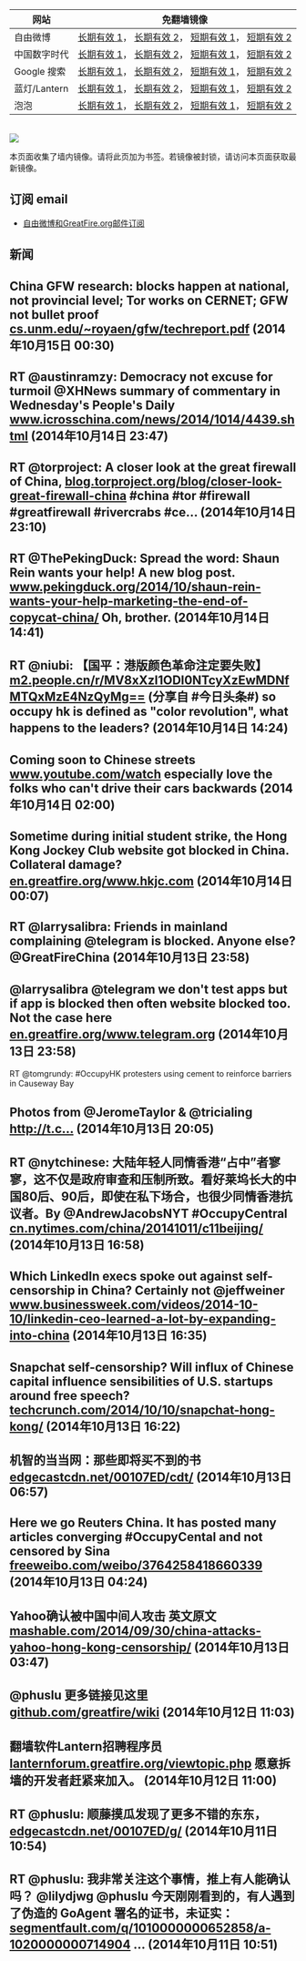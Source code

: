 <table>
    <thead>
        <tr>
            <th>网站</th>
            <th>免翻墙镜像</th>
        </tr>
    </thead>
    <tbody>    
        <tr>
            <td>自由微博</td>
            <td>            
                <a href="https://edgecastcdn.net/00107ED/freeweibo/" target="_BLANK">长期有效 1</a>，            
                <a href="https://objects.dreamhost.com/freeweibo/index.html" target="_BLANK">长期有效 2</a>，            
                <a href="https://fw3.azurewebsites.net" target="_BLANK">短期有效 1</a>，            
                <a href="https://d2fstso2jh4dhr.cloudfront.net" target="_BLANK">短期有效 2</a>
            </td>
        </tr>    
        <tr>
            <td>中国数字时代</td>
            <td>            
                <a href="https://edgecastcdn.net/00107ED/cdt/" target="_BLANK">长期有效 1</a>，            
                <a href="https://objects.dreamhost.com/cdt/index.html" target="_BLANK">长期有效 2</a>，            
                <a href="https://1ff2d.azurewebsites.net" target="_BLANK">短期有效 1</a>，            
                <a href="https://dazdu2iuzl72b.cloudfront.net" target="_BLANK">短期有效 2</a>
            </td>
        </tr>    
        <tr>
            <td>Google 搜索</td>
            <td>            
                <a href="https://edgecastcdn.net/00107ED/g/" target="_BLANK">长期有效 1</a>，            
                <a href="https://objects.dreamhost.com/goo/index.html" target="_BLANK">长期有效 2</a>，            
                <a href="https://865ba.azurewebsites.net" target="_BLANK">短期有效 1</a>，            
                <a href="https://d3vv89cvqbrqlq.cloudfront.net" target="_BLANK">短期有效 2</a>
            </td>
        </tr>    
        <tr>
            <td>蓝灯/Lantern</td>
            <td>            
                <a href="https://edgecastcdn.net/00107ED/lantern/" target="_BLANK">长期有效 1</a>，            
                <a href="https://objects.dreamhost.com/lantern/index.html" target="_BLANK">长期有效 2</a>，            
                <a href="https://c7511.azurewebsites.net" target="_BLANK">短期有效 1</a>，            
                <a href="https://dx1djqjpnvurw.cloudfront.net" target="_BLANK">短期有效 2</a>
            </td>
        </tr>    
        <tr>
            <td>泡泡</td>
            <td>            
                <a href="https://edgecastcdn.net/00107ED/paopao/" target="_BLANK">长期有效 1</a>，            
                <a href="https://objects.dreamhost.com/paopao/index.html" target="_BLANK">长期有效 2</a>，            
                <a href="https://paopao2.azurewebsites.net" target="_BLANK">短期有效 1</a>，            
                <a href="https://d19ysv8o6fv16v.cloudfront.net" target="_BLANK">短期有效 2</a>
            </td>
        </tr>
    </tbody>
</table>
<br/>
<img src="https://raw.githubusercontent.com/greatfire/z/master/logos.gif" />

本页面收集了墙内镜像。请将此页加为书签。若镜像被封锁，请访问本页面获取最新镜像。

## 订阅 email
* <a href="https://b.us7.list-manage.com/subscribe?u=854fca58782082e0cbdf204a0&id=c78949b93c">自由微博和GreatFire.org邮件订阅</a>
    
## 新闻
China GFW research: blocks happen at national, not provincial level; Tor works on CERNET; GFW not bullet proof <a href="http://cs.unm.edu/~royaen/gfw/techreport.pdf" target="_BLANK">cs.unm.edu/~royaen/gfw/techreport.pdf</a> (2014年10月15日 00:30)
 ---
RT @austinramzy: Democracy not excuse for turmoil @XHNews summary of commentary in Wednesday's People's Daily <a href="http://www.icrosschina.com/news/2014/1014/4439.shtml" target="_BLANK">www.icrosschina.com/news/2014/1014/4439.shtml</a> (2014年10月14日 23:47)
 ---
RT @torproject: A closer look at the great firewall of China, <a href="https://blog.torproject.org/blog/closer-look-great-firewall-china" target="_BLANK">blog.torproject.org/blog/closer-look-great-firewall-china</a>  #china #tor #firewall #greatfirewall #rivercrabs #ce… (2014年10月14日 23:10)
 ---
RT @ThePekingDuck: Spread the word: Shaun Rein wants your help! A new blog post. <a href="http://www.pekingduck.org/2014/10/shaun-rein-wants-your-help-marketing-the-end-of-copycat-china/" target="_BLANK">www.pekingduck.org/2014/10/shaun-rein-wants-your-help-marketing-the-end-of-copycat-china/</a> Oh, brother. (2014年10月14日 14:41)
 ---
RT @niubi: 【国平：港版颜色革命注定要失败】<a href="http://m2.people.cn/r/MV8xXzI1ODI0NTcyXzEwMDNfMTQxMzE4NzQyMg==?tt_group_id=3591733093&tt_from=twitter&iid=2337015665&app=news_article" target="_BLANK">m2.people.cn/r/MV8xXzI1ODI0NTcyXzEwMDNfMTQxMzE4NzQyMg==</a> (分享自 #今日头条#) so occupy hk is defined as "color revolution", what happens to the leaders? (2014年10月14日 14:24)
 ---
Coming soon to Chinese streets <a href="http://www.youtube.com/watch?v=zJwZyW2Uels&feature=youtu.be&list=UUR2lg_YchvWGbpMxHg-EIgg" target="_BLANK">www.youtube.com/watch</a> especially love the folks who can't drive their cars backwards (2014年10月14日 02:00)
 ---
Sometime during initial student strike, the Hong Kong Jockey Club website got blocked in China. Collateral damage? <a href="https://en.greatfire.org/www.hkjc.com" target="_BLANK">en.greatfire.org/www.hkjc.com</a> (2014年10月14日 00:07)
 ---
RT @larrysalibra: Friends in mainland complaining @telegram is blocked. Anyone else? @GreatFireChina (2014年10月13日 23:58)
 ---
@larrysalibra @telegram we don't test apps but if app is blocked then often website blocked too. Not the case here <a href="https://en.greatfire.org/www.telegram.org" target="_BLANK">en.greatfire.org/www.telegram.org</a> (2014年10月13日 23:58)
 ---
RT @tomgrundy: #OccupyHK protesters using cement to reinforce barriers in Causeway Bay 

Photos from @JeromeTaylor &amp; @tricialing http://t.c… (2014年10月13日 20:05)
 ---
RT @nytchinese: 大陆年轻人同情香港“占中”者寥寥，这不仅是政府审查和压制所致。看好莱坞长大的中国80后、90后，即使在私下场合，也很少同情香港抗议者。By @AndrewJacobsNYT #OccupyCentral <a href="http://cn.nytimes.com/china/20141011/c11beijing/" target="_BLANK">cn.nytimes.com/china/20141011/c11beijing/</a> (2014年10月13日 16:58)
 ---
Which LinkedIn execs spoke out against self-censorship in China? Certainly not @jeffweiner <a href="http://www.businessweek.com/videos/2014-10-10/linkedin-ceo-learned-a-lot-by-expanding-into-china" target="_BLANK">www.businessweek.com/videos/2014-10-10/linkedin-ceo-learned-a-lot-by-expanding-into-china</a> (2014年10月13日 16:35)
 ---
Snapchat self-censorship? Will influx of Chinese capital influence sensibilities of U.S. startups around free speech? <a href="http://techcrunch.com/2014/10/10/snapchat-hong-kong/" target="_BLANK">techcrunch.com/2014/10/10/snapchat-hong-kong/</a> (2014年10月13日 16:22)
 ---
机智的当当网：那些即将买不到的书 <a href="https://edgecastcdn.net/00107ED/cdt/?u=/chinese/2014/10/%E6%9C%BA%E6%99%BA%E7%9A%84%E5%BD%93%E5%BD%93%E7%BD%91%EF%BC%9A%E9%82%A3%E4%BA%9B%E5%8D%B3%E5%B0%86%E4%B9%B0%E4%B8%8D%E5%88%B0%E7%9A%84%E4%B9%A6/" target="_BLANK">edgecastcdn.net/00107ED/cdt/</a> (2014年10月13日 06:57)
 ---
Here we go Reuters China. It has posted many articles converging #OccupyCental and not censored by Sina <a href="https://freeweibo.com/weibo/3764258418660339" target="_BLANK">freeweibo.com/weibo/3764258418660339</a> (2014年10月13日 04:24)
 ---
Yahoo确认被中国中间人攻击 英文原文 <a href="http://mashable.com/2014/09/30/china-attacks-yahoo-hong-kong-censorship/" target="_BLANK">mashable.com/2014/09/30/china-attacks-yahoo-hong-kong-censorship/</a> (2014年10月13日 03:47)
 ---
@phuslu 更多链接见这里 <a href="https://github.com/greatfire/wiki" target="_BLANK">github.com/greatfire/wiki</a> (2014年10月12日 11:03)
 ---
翻墙软件Lantern招聘程序员 <a href="https://lanternforum.greatfire.org/viewtopic.php?f=1&t=186&p=675#p675" target="_BLANK">lanternforum.greatfire.org/viewtopic.php</a> 愿意拆墙的开发者赶紧来加入。 (2014年10月12日 11:00)
 ---
RT @phuslu: 顺藤摸瓜发现了更多不错的东东， <a href="https://edgecastcdn.net/00107ED/g/" target="_BLANK">edgecastcdn.net/00107ED/g/</a> (2014年10月11日 10:54)
 ---
RT @phuslu: 我非常关注这个事情，推上有人能确认吗？ @lilydjwg @phuslu 今天刚刚看到的，有人遇到了伪造的 GoAgent 署名的证书，未证实： <a href="http://segmentfault.com/q/1010000000652858/a-1020000000714904" target="_BLANK">segmentfault.com/q/1010000000652858/a-1020000000714904</a> … (2014年10月11日 10:51)
 ---

